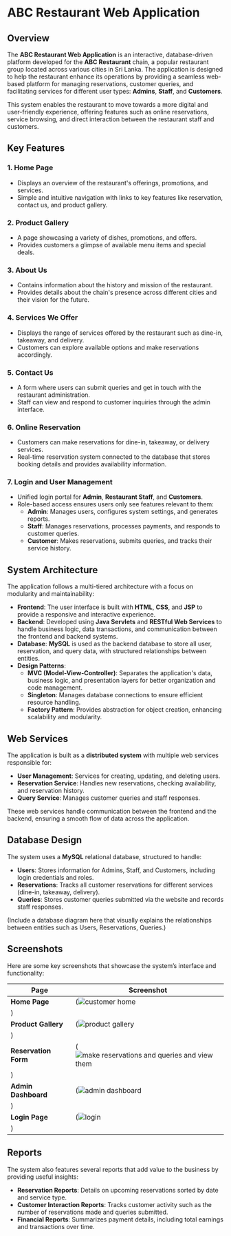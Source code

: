 # ABC Restaurant Web Application

## Overview

The **ABC Restaurant Web Application** is an interactive, database-driven platform developed for the **ABC Restaurant** chain, a popular restaurant group located across various cities in Sri Lanka. The application is designed to help the restaurant enhance its operations by providing a seamless web-based platform for managing reservations, customer queries, and facilitating services for different user types: **Admins**, **Staff**, and **Customers**.

This system enables the restaurant to move towards a more digital and user-friendly experience, offering features such as online reservations, service browsing, and direct interaction between the restaurant staff and customers.

## Key Features

### 1. **Home Page**
- Displays an overview of the restaurant's offerings, promotions, and services.
- Simple and intuitive navigation with links to key features like reservation, contact us, and product gallery.

### 2. **Product Gallery**
- A page showcasing a variety of dishes, promotions, and offers.
- Provides customers a glimpse of available menu items and special deals.

### 3. **About Us**
- Contains information about the history and mission of the restaurant.
- Provides details about the chain's presence across different cities and their vision for the future.

### 4. **Services We Offer**
- Displays the range of services offered by the restaurant such as dine-in, takeaway, and delivery.
- Customers can explore available options and make reservations accordingly.

### 5. **Contact Us**
- A form where users can submit queries and get in touch with the restaurant administration.
- Staff can view and respond to customer inquiries through the admin interface.

### 6. **Online Reservation**
- Customers can make reservations for dine-in, takeaway, or delivery services.
- Real-time reservation system connected to the database that stores booking details and provides availability information.

### 7. **Login and User Management**
- Unified login portal for **Admin**, **Restaurant Staff**, and **Customers**.
- Role-based access ensures users only see features relevant to them:
  - **Admin**: Manages users, configures system settings, and generates reports.
  - **Staff**: Manages reservations, processes payments, and responds to customer queries.
  - **Customer**: Makes reservations, submits queries, and tracks their service history.

## System Architecture

The application follows a multi-tiered architecture with a focus on modularity and maintainability:

- **Frontend**: The user interface is built with **HTML**, **CSS**, and **JSP** to provide a responsive and interactive experience.
- **Backend**: Developed using **Java Servlets** and **RESTful Web Services** to handle business logic, data transactions, and communication between the frontend and backend systems.
- **Database**: **MySQL** is used as the backend database to store all user, reservation, and query data, with structured relationships between entities.
- **Design Patterns**:
  - **MVC (Model-View-Controller)**: Separates the application's data, business logic, and presentation layers for better organization and code management.
  - **Singleton**: Manages database connections to ensure efficient resource handling.
  - **Factory Pattern**: Provides abstraction for object creation, enhancing scalability and modularity.

## Web Services

The application is built as a **distributed system** with multiple web services responsible for:

- **User Management**: Services for creating, updating, and deleting users.
- **Reservation Service**: Handles new reservations, checking availability, and reservation history.
- **Query Service**: Manages customer queries and staff responses.

These web services handle communication between the frontend and the backend, ensuring a smooth flow of data across the application.

## Database Design

The system uses a **MySQL** relational database, structured to handle:

- **Users**: Stores information for Admins, Staff, and Customers, including login credentials and roles.
- **Reservations**: Tracks all customer reservations for different services (dine-in, takeaway, delivery).
- **Queries**: Stores customer queries submitted via the website and records staff responses.

(Include a database diagram here that visually explains the relationships between entities such as Users, Reservations, Queries.)

## Screenshots

Here are some key screenshots that showcase the system’s interface and functionality:

| **Page**             | **Screenshot**                               |
|----------------------|----------------------------------------------|
| **Home Page**        | (![customer home](https://github.com/user-attachments/assets/45696e22-b52b-4425-a146-57e37895075e)
)              |
| **Product Gallery**  | (![product gallery](https://github.com/user-attachments/assets/f873501a-324b-4013-b71e-cece066096b5)
) |
| **Reservation Form** | (![make reservations and queries and view them](https://github.com/user-attachments/assets/466a2795-0cfe-49f7-9025-16069d5b41ba)
) |
| **Admin Dashboard**  | (![admin dashboard](https://github.com/user-attachments/assets/daaa2998-7dc4-4be1-89f2-cef804c6a073)
)   |
| **Login Page**       | (![login](https://github.com/user-attachments/assets/e614dfd8-bfcd-431a-a7d9-116f4996b2d6)
)        |

## Reports

The system also features several reports that add value to the business by providing useful insights:

- **Reservation Reports**: Details on upcoming reservations sorted by date and service type.
- **Customer Interaction Reports**: Tracks customer activity such as the number of reservations made and queries submitted.
- **Financial Reports**: Summarizes payment details, including total earnings and transactions over time.


